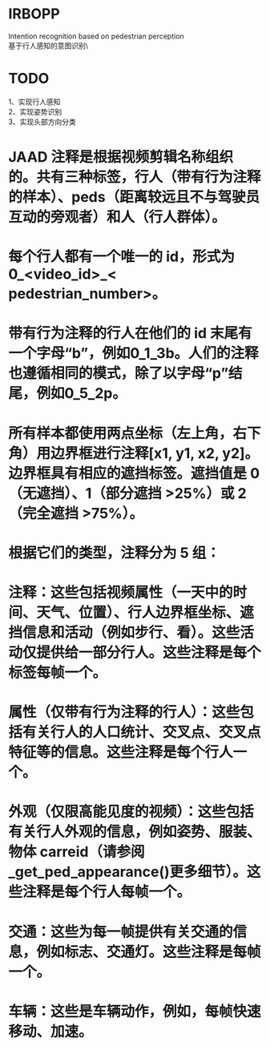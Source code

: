 # IRBOPP
Intention recognition based on pedestrian perception\
基于行人感知的意图识别\
# TODO
1、实现行人感知\
2、实现姿势识别\
3、实现头部方向分类
# JAAD 注释是根据视频剪辑名称组织的。共有三种标签，行人（带有行为注释的样本）、peds（距离较远且不与驾驶员互动的旁观者）和人（行人群体）。
# 每个行人都有一个唯一的 id，形式为0_<video_id>_< pedestrian_number>。
# 带有行为注释的行人在他们的 id 末尾有一个字母“b”，例如0_1_3b。人们的注释也遵循相同的模式，除了以字母“p”结尾，例如0_5_2p。
# 所有样本都使用两点坐标（左上角，右下角）用边界框进行注释[x1, y1, x2, y2]。边界框具有相应的遮挡标签。遮挡值是 0（无遮挡）、1（部分遮挡 >25%）或 2（完全遮挡 >75%）。
# 根据它们的类型，注释分为 5 组：
# 注释：这些包括视频属性（一天中的时间、天气、位置）、行人边界框坐标、遮挡信息和活动（例如步行、看）。这些活动仅提供给一部分行人。这些注释是每个标签每帧一个。
# 属性（仅带有行为注释的行人）：这些包括有关行人的人口统计、交叉点、交叉点特征等的信息。这些注释是每个行人一个。
# 外观（仅限高能见度的视频）：这些包括有关行人外观的信息，例如姿势、服装、物体 carreid（请参阅_get_ped_appearance()更多细节）。这些注释是每个行人每帧一个。
# 交通：这些为每一帧提供有关交通的信息，例如标志、交通灯。这些注释是每帧一个。
# 车辆：这些是车辆动作，例如，每帧快速移动、加速。